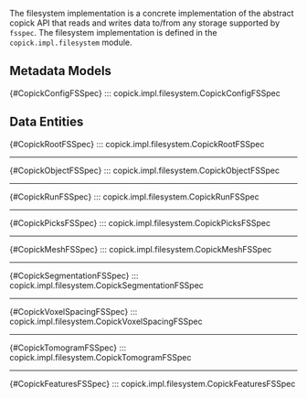The filesystem implementation is a concrete implementation of the abstract copick API that reads and writes data to/from
any storage supported by `fsspec`. The filesystem implementation is defined in the `copick.impl.filesystem` module.

## Metadata Models

[](){#CopickConfigFSSpec}
::: copick.impl.filesystem.CopickConfigFSSpec


## Data Entities

[](){#CopickRootFSSpec}
::: copick.impl.filesystem.CopickRootFSSpec

****

[](){#CopickObjectFSSpec}
::: copick.impl.filesystem.CopickObjectFSSpec

****

[](){#CopickRunFSSpec}
::: copick.impl.filesystem.CopickRunFSSpec

****

[](){#CopickPicksFSSpec}
::: copick.impl.filesystem.CopickPicksFSSpec

****

[](){#CopickMeshFSSpec}
::: copick.impl.filesystem.CopickMeshFSSpec

****

[](){#CopickSegmentationFSSpec}
::: copick.impl.filesystem.CopickSegmentationFSSpec

****

[](){#CopickVoxelSpacingFSSpec}
::: copick.impl.filesystem.CopickVoxelSpacingFSSpec

****

[](){#CopickTomogramFSSpec}
::: copick.impl.filesystem.CopickTomogramFSSpec

****

[](){#CopickFeaturesFSSpec}
::: copick.impl.filesystem.CopickFeaturesFSSpec
